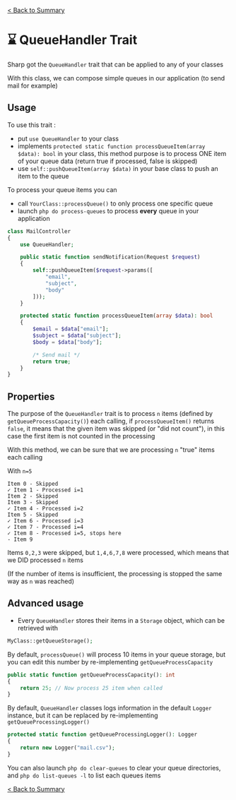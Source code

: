 [< Back to Summary](../home.md)

# ⌛️ QueueHandler Trait

Sharp got the `QueueHandler` trait that can be applied to any of your classes

With this class, we can compose simple queues in our application (to send mail for example)

## Usage

To use this trait :
- put `use QueueHandler` to your class
- implements `protected static function processQueueItem(array $data): bool` in your class, this method purpose is to process ONE item of your queue data (return true if processed, false is skipped)
- use `self::pushQueueItem(array $data)` in your base class to push an item to the queue

To process your queue items you can
- call `YourClass::processQueue()` to only process one specific queue
- launch `php do process-queues` to process **every** queue in your application

```php
class MailController
{
    use QueueHandler;

    public static function sendNotification(Request $request)
    {
        self::pushQueueItem($request->params([
            "email",
            "subject",
            "body"
        ]));
    }

    protected static function processQueueItem(array $data): bool
    {
        $email = $data["email"];
        $subject = $data["subject"];
        $body = $data["body"];

        /* Send mail */
        return true;
    }
}
```


## Properties

The purpose of the `QueueHandler` trait is to process `n` items (defined by `getQueueProcessCapacity()`) each calling,
if `processQueueItem()` returns `false`, it means that the given item was skipped (or "did not count"), in this case
the first item is not counted in the processing

With this method, we can be sure that we are processing `n` "true" items each calling


With `n=5`
```
Item 0 - Skipped
✓ Item 1 - Processed i=1
Item 2 - Skipped
Item 3 - Skipped
✓ Item 4 - Processed i=2
Item 5 - Skipped
✓ Item 6 - Processed i=3
✓ Item 7 - Processed i=4
✓ Item 8 - Processed i=5, stops here
- Item 9
```

Items `0,2,3` were skipped, but `1,4,6,7,8` were processed, which means that we DID processed `n` items

(If the number of items is insufficient, the processing is stopped the same way as `n` was reached)

## Advanced usage

- Every `QueueHandler` stores their items in a `Storage` object, which can be retrieved with
```php
MyClass::getQueueStorage();
```

By default, `processQueue()` will process 10 items in your queue storage, but you can edit this number by re-implementing `getQueueProcessCapacity`
```php
public static function getQueueProcessCapacity(): int
{
    return 25; // Now process 25 item when called
}
```

By default, `QueueHandler` classes logs information in the default `Logger` instance, but it can be replaced by re-implementing `getQueueProcessingLogger()`

```php
protected static function getQueueProcessingLogger(): Logger
{
    return new Logger("mail.csv");
}
```

You can also launch `php do clear-queues` to clear your queue directories, and `php do list-queues -l` to list each queues items

[< Back to Summary](../home.md)